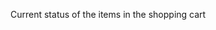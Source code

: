 Current status of the items in the shopping cart
<!-- 
.$1/aws_cli.sh        # 👌🏻 Needs to be tested
.$1/choco.sh          # 👌🏻 Needs to be tested
.$1/curl.sh           # 👌🏻 Needs to be tested
.$1/wget.sh           # 👌🏻 Needs to be tested
.$1/docker.sh         # 👌🏻 Needs to be tested
.$1/git.sh            # 👌🏻 Needs to be tested
.$1/helm.sh           # 👌🏻 Needs to be tested
#.$1/key_gen.sh        # 🛑 BETA && This is mainly for reference
.$1/keypassx.sh       # 👌🏻 Needs to be tested
.$1/kubectl.sh #Need to figure out the .bashrc equivalent to windows 
.$1/ll.sh # Need to figure out the .bashrc equivalent to  windows
.$1/minikube.sh       # 👌🏻 Needs to be tested
#.$1/opening_repo.sh   # 🛑 BETA && This is mainly for reference
.$1/python3.sh        # 👌🏻 Needs to be tested  
.$1/spotify.sh        # 👌🏻 Needs to be tested
.$1/terraform.sh      # 👌🏻 Needs to be tested
.$1/tree.sh           # 👌🏻 Needs to be tested
.$1/vs_code.sh        # 👌🏻 Needs to be tested
.$1/watch.sh          # 👌🏻 Needs to be tested && pass the last vulnerability testing
.$1/citrix_workspace.sh  # 👌🏻 Needs to be tested -->